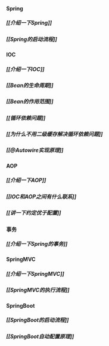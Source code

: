 #### Spring
##### [[介绍一下Spring]]
##### [[Spring的启动流程]]
#### IOC
##### [[介绍一下IOC]]
##### [[Bean的生命周期]]
##### [[Bean的作用范围]]
##### [[循环依赖问题]]
##### [[为什么不用二级缓存解决循环依赖问题]]
##### [[@Autowire实现原理]]
#### AOP
##### [[介绍一下AOP]]
##### [[IOC和AOP之间有什么联系]]
##### [[讲一下约定优于配置]]
#### 事务
##### [[介绍一下Spring的事务]]
#### SpringMVC
#####  [[介绍一下SpringMVC]]
##### [[SpringMVC的执行流程]]
#### SpringBoot
#####  [[SpringBoot的启动流程]]
##### [[SpringBoot自动配置原理]]